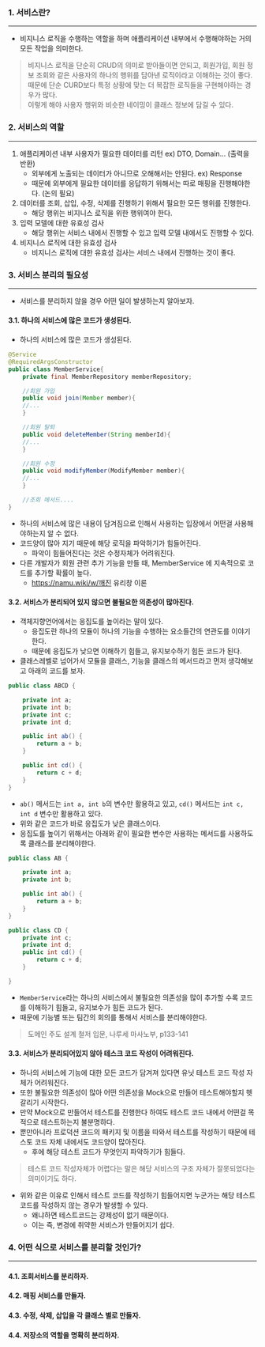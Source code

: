 ### 1. 서비스란?
---

- 비지니스 로직을 수행하는 역할을 하며 애플리케이션 내부에서 수행해야하는 거의 모든 작업을 의미한다.
> 비지니스 로직을 단순히 CRUD의 의미로 받아들이면 안되고, 회원가입, 회원 정보 조회와 같은 사용자의 하나의 행위를 담아낸 로직이라고 이해하는 것이 좋다. <br/>
> 때문에 단순 CURD보다 특정 상황에 맞는 더 복잡한 로직들을 구현해야하는 경우가 많다. <br/>
> 이렇게 해야 사용자 행위와 비슷한 네이밍이 클래스 정보에 담길 수 있다.

 

### 2. 서비스의 역할
---

1. 애플리케이션 내부 사용자가 필요한 데이터를 리턴 ex) DTO, Domain… (출력을 반환)
   - 외부에게 노출되는 데이터가 아니므로 오해해서는 안된다. ex) Response
   - 때문에 외부에게 필요한 데이터를 응답하기 위해서는 따로 매핑을 진행해야한다. (논의 필요)
2. 데이터를 조회, 삽입, 수정, 삭제를 진행하기 위해서 필요한 모든 행위를 진행한다.
   - 해당 행위는 비지니스 로직을 위한 행위여야 한다.
3. 입력 모델에 대한 유효성 검사
   - 해당 행위는 서비스 내에서 진행할 수 있고 입력 모델 내에서도 진행할 수 있다.
4. 비지니스 로직에 대한 유효성 검사
   - 비지니스 로직에 대한 유효성 검사는 서비스 내에서 진행하는 것이 좋다.

 

### 3. 서비스 분리의 필요성
---

- 서비스를 분리하지 않을 경우 어떤 일이 발생하는지 알아보자.

#### 3.1. 하나의 서비스에 많은 코드가 생성된다.
- 하나의 서비스에 많은 코드가 생성된다.

```java
@Service
@RequiredArgsConstructor
public class MemberService{
    private final MemberRepository memberRepository;

    //회원 가입
    public void join(Member member){
    //...
    }

    //회원 탈퇴
    public void deleteMember(String memberId){
    //...
    }

    //회원 수정
    public void modifyMember(ModifyMember member){
    //...
    }

    //조회 메서드....    
}
```
- 하나의 서비스에 많은 내용이 담겨짐으로 인해서 사용하는 입장에서 어떤걸 사용해야하는지 알 수 없다.
- 코드양이 많아 지기 때문에 해당 로직을 파악하기가 힘들어진다.
  - 파악이 힘들어진다는 것은 수정자체가 어려워진다.
- 다른 개발자가 회원 관련 추가 기능을 만들 때, MemberService 에 지속적으로 코드를 추가할 확률이 높다.
  - https://namu.wiki/w/깨진 유리창 이론

#### 3.2. 서비스가 분리되어 있지 않으면 불필요한 의존성이 많아진다.

- 객체지향언어에서는 응집도를 높이라는 말이 있다.
  - 응집도란 하나의 모듈이 하나의 기능을 수행하는 요소들간의 연관도를 이야기한다.
  - 때문에 응집도가 낮으면 이해하기 힘들고, 유지보수하기 힘든 코드가 된다.
- 클래스레벨로 넘어가서 모듈을 클래스, 기능을 클래스의 메서드라고 먼저 생각해보고 아래의 코드를 보자.

```java
public class ABCD {

    private int a;
    private int b;
    private int c;
    private int d;

    public int ab() {
        return a + b;
    }

    public int cd() {
        return c + d;
    }
}
```
  - `ab()` 메서드는 `int a, int b`의 변수만 활용하고 있고, `cd()` 메서드는 `int c, int d` 변수만 활용하고 있다.
  - 위와 같은 코드가 바로 응집도가 낮은 클래스이다.
  - 응집도를 높이기 위해서는 아래와 같이 필요한 변수만 사용하는 메서드를 사용하도록 클래스를 분리해야한다.
```java
public class AB {

    private int a;
    private int b;

    public int ab() {
        return a + b;
    }
}

public class CD {
    private int c;
    private int d;
    public int cd() {
        return c + d;
    }

}
```
- `MemberService`라는 하나의 서비스에서 불필요한 의존성을 많이 추가할 수록 코드를 이해하기 힘들고, 유지보수가 힘든 코드가 된다.
- 때문에 기능별 또는 팀간의 회의를 통해서 서비스를 분리해야한다.

> 도메인 주도 설계 철저 입문, 나루세 마사노부, p133-141

#### 3.3. 서비스가 분리되어있지 않아 테스크 코드 작성이 어려워진다.

- 하나의 서비스에 기능에 대한 모든 코드가 담겨져 있다면 유닛 테스트 코드 작성 자체가 어려워진다.
- 또한 불필요한 의존성이 많아 어떤 의존성을 Mock으로 만들어 테스트해야할지 헷갈리기 시작한다.
- 만약 Mock으로 만들어서 테스트를 진행한다 하여도 테스트 코드 내에서 어떤걸 목적으로 테스트하는지 불분명하다.
- 뿐만아니라 프로덕션 코드의 패키지 및 이름을 따와서 테스트를 작성하기 때문에 테스토 코드 자체 내에서도 코드양이 많아진다.
  - 후에 해당 테스트 코드가 무엇인지 파악하기가 힘들다.
> 테스트 코드 작성자체가 어렵다는 말은 해당 서비스의 구조 자체가 잘못되었다는 의미이기도 하다. 
- 위와 같은 이유로 인해서 테스트 코드를 작성하기 힘들어지면 누군가는 해당 테스트 코드를 작성하지 않는 경우가 발생할 수 있다.
  - 왜냐하면 테스트코드는 강제성이 없기 때문이다.
  - 이는 즉, 변경에 취약한 서비스가 만들어지기 쉽다.



### 4. 어떤 식으로 서비스를 분리할 것인가?
---

#### 4.1. 조회서비스를 분리하자.

#### 4.2. 매핑 서비스를 만들자.

#### 4.3. 수정, 삭제, 삽입을 각 클래스 별로 만들자.

#### 4.4. 저장소의 역할을 명확히 분리하자.




